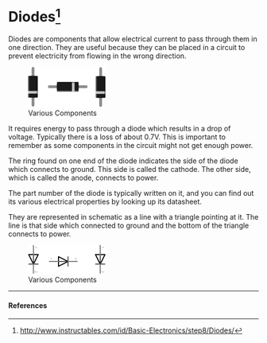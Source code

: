 <!--
title: Diodes
summary: This document describes the diode basic component.
author: G. L. Clark, II
date Created: March 6, 2016
date Modified:{{ file.mtime }}
filename: diodes.md
-->

# Diodes[^1]

Diodes are components that allow electrical current to pass through them in one direction. They are useful because they can be placed in a circuit to prevent electricity from flowing in the wrong direction.

<figure>
<img src="../assets/images/diodes.svg" alt="Diodes">
<figcaption>Various Components</figcaption>
</figure>

It requires energy to pass through a diode which results in a drop of voltage. Typically there is a loss of about 0.7V. This is important to remember as some components in the circuit might not get enough power.

The ring found on one end of the diode indicates the side of the diode which connects to ground. This side is called the cathode. The other side, which is called the anode, connects to power.

The part number of the diode is typically written on it, and you can find out its various electrical properties by looking up its datasheet.

They are represented in schematic as a line with a triangle pointing at it. The line is that side which connected to ground and the bottom of the triangle connects to power.

<figure>
<img src="../assets/images/diodes-schematic.svg" alt="Diodes - Schematic View">
<figcaption>Various Components</figcaption>
</figure>

---

#### References

[^1]: http://www.instructables.com/id/Basic-Electronics/step8/Diodes/